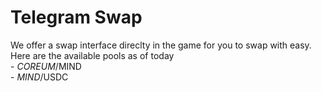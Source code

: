 # Telegram Swap

We offer a swap interface direclty in the game for you to swap with easy. \
Here are the available pools as of today\
\-  $COREUM/$MIND\
\- $MIND/$USDC

